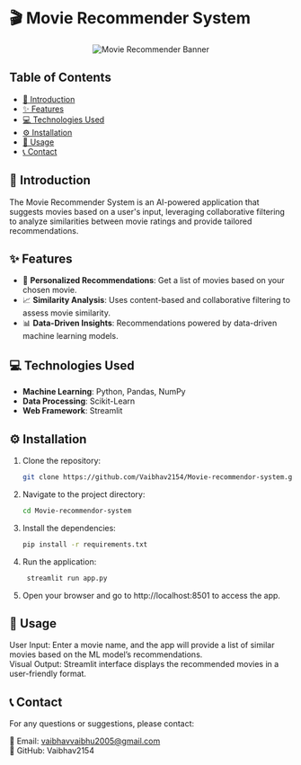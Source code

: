 # 🎬 Movie Recommender System

<div align="center">
  <img src="https://readme-typing-svg.herokuapp.com?font=Fira+Code&size=35&duration=2000&pause=800&color=FFD700&center=true&width=900&lines=Find+Your+Next+Favorite+Movie!;Smart+Movie+Suggestions+Just+For+You;Powered+by+Machine+Learning" alt="Movie Recommender Banner"/>
</div>

## Table of Contents

- [📖 Introduction](#-introduction)
- [✨ Features](#-features)
- [💻 Technologies Used](#-technologies-used)
- [⚙️ Installation](#%EF%B8%8F-installation)
- [🚀 Usage](#-usage)
- [📞 Contact](#-contact)


## 📖 Introduction

The Movie Recommender System is an AI-powered application that suggests movies based on a user's input, leveraging collaborative filtering to analyze similarities between movie ratings and provide tailored recommendations.

## ✨ Features

- 🎥 **Personalized Recommendations**: Get a list of movies based on your chosen movie.
- 📈 **Similarity Analysis**: Uses content-based and collaborative filtering to assess movie similarity.
- 📊 **Data-Driven Insights**: Recommendations powered by data-driven machine learning models.

## 💻 Technologies Used

- **Machine Learning**: Python, Pandas, NumPy
- **Data Processing**: Scikit-Learn
- **Web Framework**: Streamlit

## ⚙️ Installation

1. Clone the repository:
   ```bash
   git clone https://github.com/Vaibhav2154/Movie-recommendor-system.git
2. Navigate to the project directory:

   ```bash
   cd Movie-recommendor-system

3. Install the dependencies:

   ```bash
   pip install -r requirements.txt

4.  Run the application:
    ```bash
     streamlit run app.py
5.  Open your browser and go to http://localhost:8501 to access the app.


## 🚀 Usage
  User Input: Enter a movie name, and the app will provide a list of similar movies based on the ML model’s recommendations.<br>
  Visual Output: Streamlit interface displays the recommended movies in a user-friendly format.

## 📞 Contact

For any questions or suggestions, please contact:

  📧 Email: vaibhavvaibhu2005@gmail.com<br>
  🐙 GitHub: Vaibhav2154
